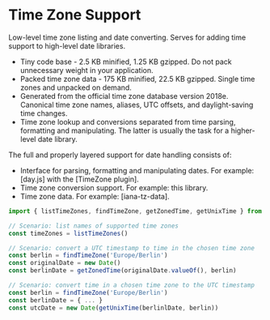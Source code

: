 # Time Zone Support

Low-level time zone listing and date converting. Serves for adding time support to high-level date libraries.

* Tiny code base - 2.5 KB minified, 1.25 KB gzipped. Do not pack unnecessary weight in your application.
* Packed time zone data - 175 KB minified, 22.5 KB gzipped. Single time zones and unpacked on demand.
* Generated from the official time zone database version 2018e. Canonical time zone names, aliases, UTC offsets, and daylight-saving time changes.
* Time zone lookup and conversions separated from time parsing, formatting and manipulating. The latter is usually the task for a higher-level date library.

The full and properly layered support for date handling consists of:

* Interface for parsing, formatting and manipulating dates. For example: [day.js] with the [TimeZone plugin].
* Time zone conversion support. For example: this library.
* Time zone data. For example: [iana-tz-data].

```js
import { listTimeZones, findTimeZone, getZonedTime, getUnixTime } from 'timezone-support'

// Scenario: list names of supported time zones
const timeZones = listTimeZones()

// Scenario: convert a UTC timestamp to time in the chosen time zone
const berlin = findTimeZone('Europe/Berlin')
const originalDate = new Date()
const berlinDate = getZonedTime(originalDate.valueOf(), berlin)

// Scenario: convert time in a chosen time zone to the UTC timestamp
const berlin = findTimeZone('Europe/Berlin')
const berlinDate = { ... }
const utcDate = new Date(getUnixTime(berlinlDate, berlin))
```
